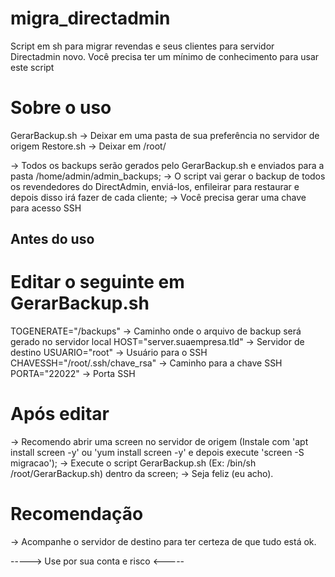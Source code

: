 # migra_directadmin
Script em sh para migrar revendas e seus clientes para servidor Directadmin novo.
Você precisa ter um mínimo de conhecimento para usar este script

# Sobre o uso
GerarBackup.sh -> Deixar em uma pasta de sua preferência no servidor de origem
Restore.sh -> Deixar em /root/

-> Todos os backups serão gerados pelo GerarBackup.sh e enviados para a pasta /home/admin/admin_backups;
-> O script vai gerar o backup de todos os revendedores do DirectAdmin, enviá-los, enfileirar para restaurar e depois disso irá fazer de cada cliente;
-> Você precisa gerar uma chave para acesso SSH

## Antes do uso
# Editar o seguinte em GerarBackup.sh

TOGENERATE="/backups" -> Caminho onde o arquivo de backup será gerado no servidor local
HOST="server.suaempresa.tld" -> Servidor de destino
USUARIO="root" -> Usuário para o SSH
CHAVESSH="/root/.ssh/chave_rsa" -> Caminho para a chave SSH
PORTA="22022" -> Porta SSH

# Após editar
-> Recomendo abrir uma screen no servidor de origem (Instale com 'apt install screen -y' ou 'yum install screen -y' e depois execute 'screen -S migracao');
-> Execute o script GerarBackup.sh (Ex: /bin/sh /root/GerarBackup.sh) dentro da screen;
-> Seja feliz (eu acho).

# Recomendação
-> Acompanhe o servidor de destino para ter certeza de que tudo está ok.

-----> Use por sua conta e risco <-----